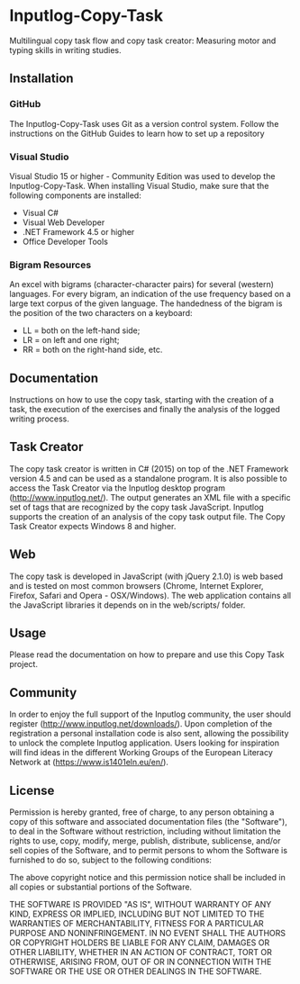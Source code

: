 # Inputlog-Copy-Task
Multilingual copy task flow and copy task creator: Measuring motor and typing skills in writing studies. 

## Installation

### GitHub
The Inputlog-Copy-Task uses Git as a version control system. Follow the instructions on the GitHub Guides to learn how to set up a repository

### Visual Studio 
Visual Studio 15 or higher - Community Edition was used to develop the Inputlog-Copy-Task. When installing Visual Studio, make sure that the following components are installed:
-	Visual C#
-	Visual Web Developer
-	.NET Framework 4.5 or higher
-	Office Developer Tools

### Bigram Resources
An excel with bigrams (character-character pairs) for several (western) languages. For every bigram, an indication of the use frequency based on a large text corpus of the given language. The handedness of the bigram is the position of the two characters on a keyboard: 
- LL = both on the left-hand side; 
- LR = on left and one right; 
- RR = both on the right-hand side, etc.

## Documentation
Instructions on how to use the copy task, starting with the creation of a task, the execution of the exercises and finally the analysis of the logged writing process.

## Task Creator
The copy task creator is written in C# (2015) on top of the .NET Framework version 4.5 and can be used as a standalone program. It is also possible to access the Task Creator via the Inputlog desktop program (http://www.inputlog.net/). The output generates an XML file with a specific set of tags that are recognized by the copy task JavaScript. Inputlog supports the creation of an analysis of the copy task output file. The Copy Task Creator expects Windows 8 and higher.

## Web
The copy task is developed in JavaScript (with jQuery 2.1.0) is web based and is tested on most common browsers (Chrome, Internet Explorer, Firefox, Safari and Opera - OSX/Windows). The web application contains all the JavaScript libraries it depends on in the web/scripts/ folder. 

## Usage
Please read the documentation on how to prepare and use this Copy Task project.

## Community
In order to enjoy the full support of the Inputlog community, the user should register (http://www.inputlog.net/downloads/). Upon completion of the registration a personal installation code is also sent, allowing the possibility to unlock the complete Inputlog application. Users looking for inspiration will find ideas in the different Working Groups of the European Literacy Network at (https://www.is1401eln.eu/en/).

## License
Permission is hereby granted, free of charge, to any person obtaining a copy of this software and associated documentation files (the "Software"), to deal in the Software without restriction, including without limitation the rights to use, copy, modify, merge, publish, distribute, sublicense, and/or sell copies of the Software, and to permit persons to whom the Software is furnished to do so, subject to the following conditions:

The above copyright notice and this permission notice shall be included in all copies or substantial portions of the Software.

THE SOFTWARE IS PROVIDED "AS IS", WITHOUT WARRANTY OF ANY KIND, EXPRESS OR IMPLIED, INCLUDING BUT NOT LIMITED TO THE WARRANTIES OF MERCHANTABILITY, FITNESS FOR A PARTICULAR PURPOSE AND NONINFRINGEMENT. IN NO EVENT SHALL THE AUTHORS OR COPYRIGHT HOLDERS BE LIABLE FOR ANY CLAIM, DAMAGES OR OTHER LIABILITY, WHETHER IN AN ACTION OF CONTRACT, TORT OR OTHERWISE, ARISING FROM, OUT OF OR IN CONNECTION WITH THE SOFTWARE OR THE USE OR OTHER DEALINGS IN THE SOFTWARE.
